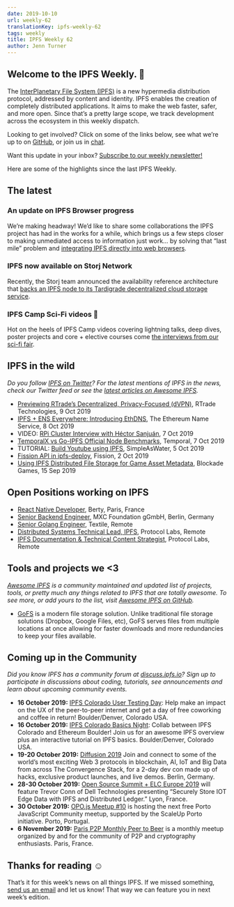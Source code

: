 ```yaml
---
date: 2019-10-10
url: weekly-62
translationKey: ipfs-weekly-62
tags: weekly
title: IPFS Weekly 62
author: Jenn Turner
---
```


## Welcome to the IPFS Weekly. 👋

The [InterPlanetary File System (IPFS)](https://ipfs.io/) is a new hypermedia distribution protocol, addressed by content and identity. IPFS enables the creation of completely distributed applications. It aims to make the web faster, safer, and more open. Since that’s a pretty large scope, we track development across the ecosystem in this weekly dispatch.

Looking to get involved? Click on some of the links below, see what we’re up to on [GitHub](https://github.com/ipfs), or join us in [chat](https://riot.im/app/#/room/#ipfs:matrix.org).
 
Want this update in your inbox? [Subscribe to our weekly newsletter!](https://tinyletter.com/ipfsnewsletter)

Here are some of the highlights since the last IPFS Weekly.


## The latest

### An update on IPFS Browser progress

We’re making headway! We’d like to share some collaborations the IPFS project has had in the works for a while, which brings us a few steps closer to making unmediated access to information just work… by solving that “last mile” problem and [integrating IPFS directly into web browsers](https://blog.ipfs.io/2019-10-08-ipfs-browsers-update/).

### IPFS now available on Storj Network

Recently, the Storj team announced the availability reference architecture that [backs an IPFS node to its Tardigrade decentralized cloud storage service](https://www.cryptoninjas.net/2019/10/07/ipfs-now-available-on-storj-network/).

### IPFS Camp Sci-Fi videos 🧬
Hot on the heels of IPFS Camp videos covering lightning talks, deep dives, poster projects and core + elective courses come [the interviews from our sci-fi fair](https://ipfs.io/blog/2019-10-03-ipfs-camp-sci-fi-fair-videos/).


## IPFS in the wild
*Do you follow [IPFS on Twitter](https://twitter.com/IPFSbot)? For the latest mentions of IPFS in the news, check our Twitter feed or see the [latest articles on Awesome IPFS](https://awesome.ipfs.io/articles/).* 

+ [Previewing RTrade’s Decentralized, Privacy-Focused (dVPN)](https://medium.com/rtrade-technologies/previewing-rtrades-decentralized-privacy-focused-dvpn-35073b683f0c), RTrade Technologies, 9 Oct 2019
+ [IPFS + ENS Everywhere: Introducing EthDNS](https://medium.com/the-ethereum-name-service/ethdns-9d56298fa38a), The Ethereum Name Service, 8 Oct 2019
+ VIDEO: [RPi Cluster Interview with Héctor Sanjuán](https://www.youtube.com/watch?time_continue=3&v=u0n_pBjTYG8), 7 Oct 2019
+ [TemporalX vs Go-IPFS Official Node Benchmarks](https://medium.com/temporal-cloud/temporalx-vs-go-ipfs-official-node-benchmarks-8457037a77cf), Temporal, 7 Oct 2019
+ TUTORIAL: [Build Youtube using IPFS](https://simpleaswater.com/ipfs/tutorials/youtube_on_ipfs?ref=twitter_youtube_on_ipfs), SimpleAsWater, 5 Oct 2019
+ [Fission API in ipfs-deploy](https://dev.to/fission/fission-api-in-ipfs-deploy-1e1e), Fission, 2 Oct 2019
+ [Using IPFS Distributed File Storage for Game Asset Metadata](https://medium.com/blockadegames/using-ipfs-distributed-file-storage-for-game-asset-metadata-aac4478e3063), Blockade Games, 15 Sep 2019


## Open Positions working on IPFS

+ [React Native Developer](https://berty.tech/jobs/react-native-developer/), Berty, Paris, France
+ [Senior Backend Engineer](https://www.golangprojects.com/golang-go-job-dcr-Senior-Backend-Engineer-Berlin-MXC-Foundation-gGmbH.html), MXC Foundation gGmbH, Berlin, Germany
+ [Senior Golang Engineer](https://www.golangprojects.com/golang-go-job-def-Senior-Golang-Engineer-Remote-Textile.html), Textile, Remote
+ [Distributed Systems Technical Lead, IPFS](https://jobs.lever.co/protocol/9283f9b0-de64-4e1f-a221-5d02b0202198), Protocol Labs, Remote
+ [IPFS Documentation & Technical Content Strategist](https://jobs.lever.co/protocol/e7db2c84-afd7-44a4-9a27-449c751d8289), Protocol Labs, Remote


## Tools and projects we <3
*[Awesome IPFS](https://awesome.ipfs.io/) is a community maintained and updated list of projects, tools, or pretty much any things related to IPFS that are totally awesome. To see more, or add yours to the list, visit [Awesome IPFS on GitHub](https://github.com/ipfs/awesome-ipfs).* 

+ [GoFS](https://gofs.io/) is a modern file storage solution. Unlike traditional file storage solutions (Dropbox, Google Files, etc), GoFS serves files from multiple locations at once allowing for faster downloads and more redundancies to keep your files available.


## Coming up in the Community
*Did you know IPFS has a community forum at [discuss.ipfs.io](https://discuss.ipfs.io/)? Sign up to participate in discussions about coding, tutorials, see announcements and learn about upcoming community events.*

+ **16 October 2019:** [IPFS Colorado User Testing Day](https://www.meetup.com/IPFS-Colorado/events/264964856): Help make an impact on the UX of the peer-to-peer internet and get a day of free coworking and coffee in return! Boulder/Denver, Colorado USA.
+ **16 October 2019:** [IPFS Colorado Basics Night](https://www.meetup.com/IPFS-Colorado/events/265003484): Collab between IPFS Colorado and Ethereum Boulder! Join us for an awesome IPFS overview plus an interactive tutorial on IPFS basics. Boulder/Denver, Colorado USA.
+ **19-20 October 2019:** [Diffusion 2019](https://diffusion.events/) Join and connect to some of the world’s most exciting Web 3 protocols in blockchain, AI, IoT and Big Data from across The Convergence Stack, for a 2-day dev con made up of hacks, exclusive product launches, and live demos. Berlin, Germany.
+ **28-30 October 2019:** [Open Source Summit + ELC Europe 2019](https://osseu19.sched.com/event/TLD8) will feature Trevor Conn of Dell Technologies presenting “Securely Store IOT Edge Data with IPFS and Distributed Ledger.” Lyon, France.
+ **30 October 2019:** [OPO.js Meetup #10](https://www.meetup.com/opo-js/events/265502030/) is hosting the next free Porto JavaScript Community meetup, supported by the ScaleUp Porto initiative. Porto, Portugal.
+ **6 November 2019:** [Paris P2P Monthly Peer to Beer](https://p2p.paris/en/event/monthly-3/) is a monthly meetup organized by and for the community of P2P and cryptography enthusiasts. Paris, France. 


## Thanks for reading ☺️

That’s it for this week’s news on all things IPFS. If we missed something, [send us an email](mailto:newsletter@ipfs.io) and let us know! That way we can feature you in next week’s edition. 
